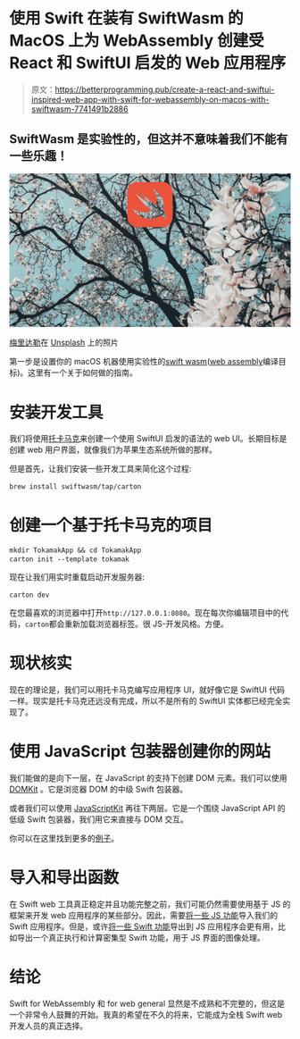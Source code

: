 # 使用 Swift 在装有 SwiftWasm 的 MacOS 上为 WebAssembly 创建受 React 和 SwiftUI 启发的 Web 应用程序

> 原文：<https://betterprogramming.pub/create-a-react-and-swiftui-inspired-web-app-with-swift-for-webassembly-on-macos-with-swiftwasm-7741491b2886>

## SwiftWasm 是实验性的，但这并不意味着我们不能有一些乐趣！

![](img/6a3a1df21513ad304b750b1302f418a6.png)

[梅里达勒](https://unsplash.com/@meric?utm_source=unsplash&utm_medium=referral&utm_content=creditCopyText)在 [Unsplash](https://unsplash.com/s/photos/spring?utm_source=unsplash&utm_medium=referral&utm_content=creditCopyText) 上的照片

第一步是设置你的 macOS 机器使用实验性的[swift wasm](https://swiftwasm.org/)([web assembly](https://webassembly.org/)编译目标)。这里有一个关于如何做的指南。

# 安装开发工具

我们将使用[托卡马克](https://github.com/TokamakUI/Tokamak)来创建一个使用 SwiftUI 启发的语法的 web UI。长期目标是创建 web 用户界面，就像我们为苹果生态系统所做的那样。

但是首先，让我们安装一些开发工具来简化这个过程:

```
brew install swiftwasm/tap/carton
```

# 创建一个基于托卡马克的项目

```
mkdir TokamakApp && cd TokamakApp
carton init --template tokamak
```

现在让我们用实时重载启动开发服务器:

```
carton dev
```

在您最喜欢的浏览器中打开`http://127.0.0.1:8080`。现在每次你编辑项目中的代码，`carton`都会重新加载浏览器标签。很 JS-开发风格。方便。

# 现状核实

现在的理论是，我们可以用托卡马克编写应用程序 UI，就好像它是 SwiftUI 代码一样。现实是托卡马克还远没有完成，所以不是所有的 SwiftUI 实体都已经完全实现了。

# 使用 JavaScript 包装器创建你的网站

我们能做的是向下一层，在 JavaScript 的支持下创建 DOM 元素。我们可以使用 [DOMKit](https://github.com/swiftwasm/DOMKit) 。它是浏览器 DOM 的中级 Swift 包装器。

或者我们可以使用 [JavaScriptKit](https://github.com/swiftwasm/JavaScriptKit) 再往下两层。它是一个围绕 JavaScript API 的低级 Swift 包装器，我们用它来直接与 DOM 交互。

你可以在这里找到更多的[例子](https://github.com/swiftwasm/JavaScriptKit/tree/main/Example)。

# 导入和导出函数

在 Swift web 工具真正稳定并且功能完整之前，我们可能仍然需要使用基于 JS 的框架来开发 web 应用程序的某些部分。因此，需要[将一些 JS 功能](https://book.swiftwasm.org/examples/importing-function.html)导入我们的 Swift 应用程序。但是，或许[将一些 Swift 功能](https://book.swiftwasm.org/examples/exporting-function.html)导出到 JS 应用程序会更有用，比如导出一个真正执行和计算密集型 Swift 功能，用于 JS 界面的图像处理。

# 结论

Swift for WebAssembly 和 for web general 显然是不成熟和不完整的，但这是一个非常令人鼓舞的开始。我真的希望在不久的将来，它能成为全栈 Swift web 开发人员的真正选择。